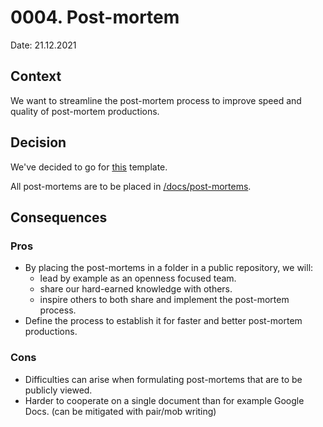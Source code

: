 # 0004. Post-mortem
<!-- 
    Date representing when the RFC was submittet for review.

    Example:
    Date: 08.02.2021
-->
Date: 21.12.2021

## Context
<!--
    Short description of why this decision is needed

    Example:
    We want to better document our decisions
-->
We want to streamline the post-mortem process to improve speed and quality of post-mortem productions.

## Decision
<!--
    Short summary of the decision

    Example:
    We've decided to go for AlphaGov's system as explained [here](https://github.com/alphagov/govuk-aws/blob/24d1ea513e58ee938043d71d09815a51229067bf/docs/architecture/decisions/0001-record-architecture-decisions.md)
-->
We've decided to go for [this](/docs/post-mortems/0000-post-mortem-template.md) template.

All post-mortems are to be placed in [/docs/post-mortems](/docs/post-mortems).

## Consequences
<!--
    Short description of positive and negative consequences of the decision

    Example:
    The decisions we deem relevant will be documented in this format here in this folder.
-->

### Pros

- By placing the post-mortems in a folder in a public repository, we will:
  - lead by example as an openness focused team.
  - share our hard-earned knowledge with others.
  - inspire others to both share and implement the post-mortem process.
- Define the process to establish it for faster and better post-mortem productions.

### Cons

- Difficulties can arise when formulating post-mortems that are to be publicly viewed.
- Harder to cooperate on a single document than for example Google Docs. (can be mitigated with pair/mob writing)
